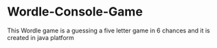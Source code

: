 # Wordle-Console-Game
This Wordle game is a guessing a five letter game in 6 chances and it is created in java platform
